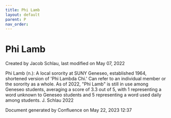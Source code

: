 ```yaml
---
title: Phi Lamb
layout: default
parent: P
nav_order:
---
```


# Phi Lamb

Created by  Jacob Schlau, last modified on May 07, 2022

Phi Lamb (n.): A local sorority at SUNY Geneseo, established 1964, shortened version of 'Phi Lambda Chi.' Can refer to an individual member or the sorority as a whole. As of 2022, &quot;Phi Lamb&quot; is still in use among Geneseo students, averaging a score of 3.3 out of 5, with 1 representing a word unknown to Geneseo students and 5 representing a word used daily among students. J. Schlau 2022

Document generated by Confluence on May 22, 2023 12:37


